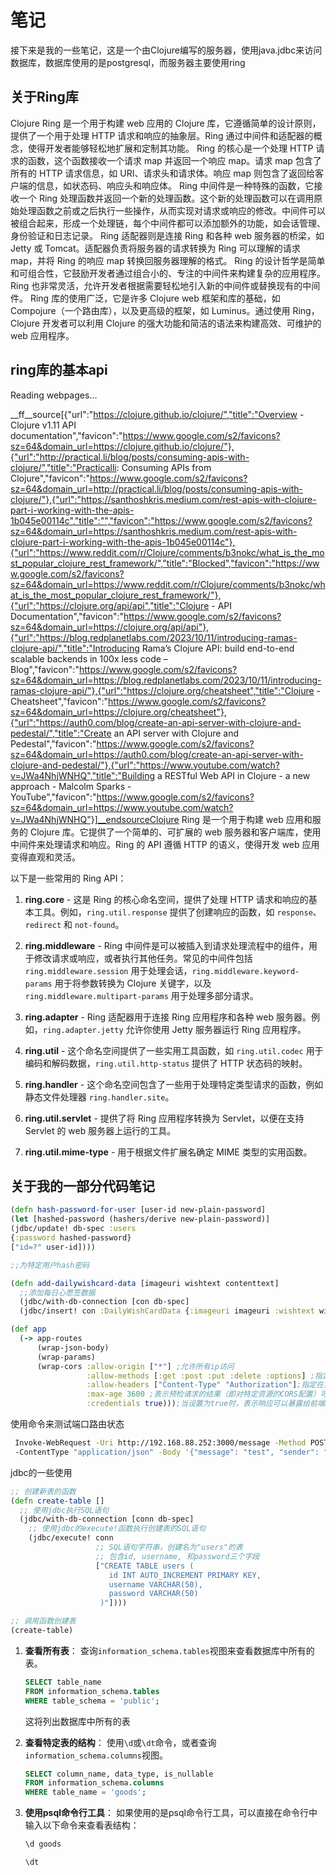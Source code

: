 # 笔记

接下来是我的一些笔记，这是一个由Clojure编写的服务器，使用java.jdbc来访问数据库，数据库使用的是postgresql，而服务器主要使用ring
## 关于Ring库
Clojure Ring 是一个用于构建 web 应用的 Clojure 库，它遵循简单的设计原则，提供了一个用于处理 HTTP 请求和响应的抽象层。Ring 通过中间件和适配器的概念，使得开发者能够轻松地扩展和定制其功能。
Ring 的核心是一个处理 HTTP 请求的函数，这个函数接收一个请求 map 并返回一个响应 map。请求 map 包含了所有的 HTTP 请求信息，如 URI、请求头和请求体。响应 map 则包含了返回给客户端的信息，如状态码、响应头和响应体。
Ring 中间件是一种特殊的函数，它接收一个 Ring 处理函数并返回一个新的处理函数。这个新的处理函数可以在调用原始处理函数之前或之后执行一些操作，从而实现对请求或响应的修改。中间件可以被组合起来，形成一个处理链，每个中间件都可以添加额外的功能，如会话管理、身份验证和日志记录。
Ring 适配器则是连接 Ring 和各种 web 服务器的桥梁，如 Jetty 或 Tomcat。适配器负责将服务器的请求转换为 Ring 可以理解的请求 map，并将 Ring 的响应 map 转换回服务器理解的格式。
Ring 的设计哲学是简单和可组合性，它鼓励开发者通过组合小的、专注的中间件来构建复杂的应用程序。Ring 也非常灵活，允许开发者根据需要轻松地引入新的中间件或替换现有的中间件。
Ring 库的使用广泛，它是许多 Clojure web 框架和库的基础，如 Compojure（一个路由库），以及更高级的框架，如 Luminus。通过使用 Ring，Clojure 开发者可以利用 Clojure 的强大功能和简洁的语法来构建高效、可维护的 web 应用程序。

## ring库的基本api

Reading webpages...

__ff__source[{"url":"https://clojure.github.io/clojure/","title":"Overview - Clojure v1.11 API documentation","favicon":"https://www.google.com/s2/favicons?sz=64&domain_url=https://clojure.github.io/clojure/"},{"url":"http://practical.li/blog/posts/consuming-apis-with-clojure/","title":"Practicalli: Consuming APIs from Clojure","favicon":"https://www.google.com/s2/favicons?sz=64&domain_url=http://practical.li/blog/posts/consuming-apis-with-clojure/"},{"url":"https://santhoshkris.medium.com/rest-apis-with-clojure-part-i-working-with-the-apis-1b045e00114c","title":"","favicon":"https://www.google.com/s2/favicons?sz=64&domain_url=https://santhoshkris.medium.com/rest-apis-with-clojure-part-i-working-with-the-apis-1b045e00114c"},{"url":"https://www.reddit.com/r/Clojure/comments/b3nokc/what_is_the_most_popular_clojure_rest_framework/","title":"Blocked","favicon":"https://www.google.com/s2/favicons?sz=64&domain_url=https://www.reddit.com/r/Clojure/comments/b3nokc/what_is_the_most_popular_clojure_rest_framework/"},{"url":"https://clojure.org/api/api","title":"Clojure - API Documentation","favicon":"https://www.google.com/s2/favicons?sz=64&domain_url=https://clojure.org/api/api"},{"url":"https://blog.redplanetlabs.com/2023/10/11/introducing-ramas-clojure-api/","title":"Introducing Rama’s Clojure API: build end-to-end scalable backends in 100x less code – Blog","favicon":"https://www.google.com/s2/favicons?sz=64&domain_url=https://blog.redplanetlabs.com/2023/10/11/introducing-ramas-clojure-api/"},{"url":"https://clojure.org/cheatsheet","title":"Clojure - Cheatsheet","favicon":"https://www.google.com/s2/favicons?sz=64&domain_url=https://clojure.org/cheatsheet"},{"url":"https://auth0.com/blog/create-an-api-server-with-clojure-and-pedestal/","title":"Create an API server with Clojure and Pedestal","favicon":"https://www.google.com/s2/favicons?sz=64&domain_url=https://auth0.com/blog/create-an-api-server-with-clojure-and-pedestal/"},{"url":"https://www.youtube.com/watch?v=JWa4NhjWNHQ","title":"Building a RESTful Web API in Clojure - a new approach - Malcolm Sparks - YouTube","favicon":"https://www.google.com/s2/favicons?sz=64&domain_url=https://www.youtube.com/watch?v=JWa4NhjWNHQ"}]__endsourceClojure Ring 是一个用于构建 web 应用和服务的 Clojure 库。它提供了一个简单的、可扩展的 web 服务器和客户端库，使用中间件来处理请求和响应。Ring 的 API 遵循 HTTP 的语义，使得开发 web 应用变得直观和灵活。

以下是一些常用的 Ring API：

1. **ring.core** - 这是 Ring 的核心命名空间，提供了处理 HTTP 请求和响应的基本工具。例如，`ring.util.response` 提供了创建响应的函数，如 `response`、`redirect` 和 `not-found`。

2. **ring.middleware** - Ring 中间件是可以被插入到请求处理流程中的组件，用于修改请求或响应，或者执行其他任务。常见的中间件包括 `ring.middleware.session` 用于处理会话，`ring.middleware.keyword-params` 用于将参数转换为 Clojure 关键字，以及 `ring.middleware.multipart-params` 用于处理多部分请求。

3. **ring.adapter** - Ring 适配器用于连接 Ring 应用程序和各种 web 服务器。例如，`ring.adapter.jetty` 允许你使用 Jetty 服务器运行 Ring 应用程序。

4. **ring.util** - 这个命名空间提供了一些实用工具函数，如 `ring.util.codec` 用于编码和解码数据，`ring.util.http-status` 提供了 HTTP 状态码的映射。

5. **ring.handler** - 这个命名空间包含了一些用于处理特定类型请求的函数，例如静态文件处理器 `ring.handler.site`。

6. **ring.util.servlet** - 提供了将 Ring 应用程序转换为 Servlet，以便在支持 Servlet 的 web 服务器上运行的工具。

7. **ring.util.mime-type** - 用于根据文件扩展名确定 MIME 类型的实用函数。


## 关于我的一部分代码笔记
```clojure
(defn hash-password-for-user [user-id new-plain-password]
(let [hashed-password (hashers/derive new-plain-password)]
(jdbc/update! db-spec :users
{:password hashed-password}
["id=?" user-id])))

;;为特定用户hash密码
```
```clojure
(defn add-dailywishcard-data [imageuri wishtext contenttext]
  ;;添加每日心愿签数据
  (jdbc/with-db-connection [con db-spec]
  (jdbc/insert! con :DailyWishCardData {:imageuri imageuri :wishtext wishtext :contenttext contenttext})))

```

```clojure
(def app
  (-> app-routes
      (wrap-json-body)
      (wrap-params)
      (wrap-cors :allow-origin ["*"] ;允许所有ip访问
                 :allow-methods [:get :post :put :delete :options] ;指定允许的HTTP请求方法，[:get :post :put :delete :options]
                 :allow-headers ["Content-Type" "Authorization"];指定在实际请求中可以使用哪些HTTP头
                 :max-age 3600 ;表示预检请求的结果（即对特定资源的CORS配置）可以被缓存多长时间（以秒为单位）。3600表示预检请求的结果可以被缓存一个小时。
                 :credentials true)));当设置为true时，表示响应可以暴露给前端JavaScript代码，即使请求是来自不同源的。这通常用于控制是否应该发送cookies或HTTP认证信息。
```


使用命令来测试端口路由状态
```bash
 Invoke-WebRequest -Uri http://192.168.88.252:3000/message -Method POST
 -ContentType "application/json" -Body '{"message": "test", "sender": "testSender"}'
```

jdbc的一些使用

```clojure
;; 创建新表的函数
(defn create-table []
  ;; 使用jdbc执行SQL语句
  (jdbc/with-db-connection [conn db-spec]
    ;; 使用jdbc的execute!函数执行创建表的SQL语句
    (jdbc/execute! conn
                   ;; SQL语句字符串，创建名为"users"的表
                   ;; 包含id, username, 和password三个字段
                   ["CREATE TABLE users (
                      id INT AUTO_INCREMENT PRIMARY KEY,
                      username VARCHAR(50),
                      password VARCHAR(50)
                    )"])))

;; 调用函数创建表
(create-table)
```

1. **查看所有表**：
   查询`information_schema.tables`视图来查看数据库中所有的表。

   ```sql
   SELECT table_name
   FROM information_schema.tables
   WHERE table_schema = 'public';
   ```

   这将列出数据库中所有的表

2. **查看特定表的结构**：
   使用`\d`或`\dt`命令，或者查询`information_schema.columns`视图。

   ```sql
   SELECT column_name, data_type, is_nullable
   FROM information_schema.columns
   WHERE table_name = 'goods';
   ```

  

3. **使用psql命令行工具**：
   如果使用的是psql命令行工具，可以直接在命令行中输入以下命令来查看表结构：

   ```sh
   \d goods
   ```


   ```sh
   \dt
   ```
